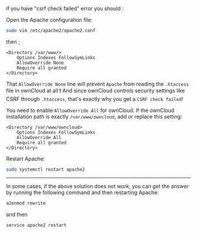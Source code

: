if you have "csrf check failed" error you should : 

Open the Apache configuration file:

```bash
sudo vim /etc/apache2/apache2.conf
```
then ;

```
<Directory /var/www/>
    Options Indexes FollowSymLinks
    AllowOverride None
    Require all granted
</Directory>
```

That ```AllowOverride None``` line will prevent ```Apache``` from reading the ```.htaccess``` file in ownCloud at all ❗
And since ownCloud controls security settings like CSRF through ```.htaccess```, that's exactly why you get a ```CSRF check failed```!

You need to enable ```AllowOverride All``` for ownCloud. If the ownCloud installation path is exactly ```/var/www/owncloud```, add or replace this setting:

```
<Directory /var/www/owncloud>
    Options Indexes FollowSymLinks
    AllowOverride All
    Require all granted
</Directory>
```

Restart Apache:

```bash
sudo systemctl restart apache2
```
-----------------------------------------------------------------------------------------------------------------------------------------------------------------------------------

In some cases, if the above solution does not work, you can get the answer by running the following command and then restarting Apache:
```bash
a2enmod rewrite
```
and then
```bash
service apache2 restart
```

